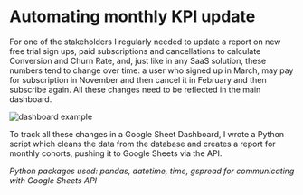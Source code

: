 # Automating monthly KPI update

For one of the stakeholders I regularly needed to update a report on new free trial sign ups, paid subscriptions and cancellations to calculate Conversion and Churn Rate, and, just like in any SaaS solution, these numbers tend to change over time: a user who signed up in March, may pay for subscription in November and then cancel it in February and then subscribe again. All these changes need to be reflected in the main dashboard. 

![dashboard example](https://user-images.githubusercontent.com/91870217/210390040-86ecef8a-ddeb-4866-b7ed-8971c8ff6c1f.JPG)


To track all these changes in a Google Sheet Dashboard, I wrote a Python script which cleans the data from the database and creates a report for monthly cohorts, pushing it to Google Sheets via the API. 

*Python packages used: pandas, datetime, time, gspread for communicating with Google Sheets API*
